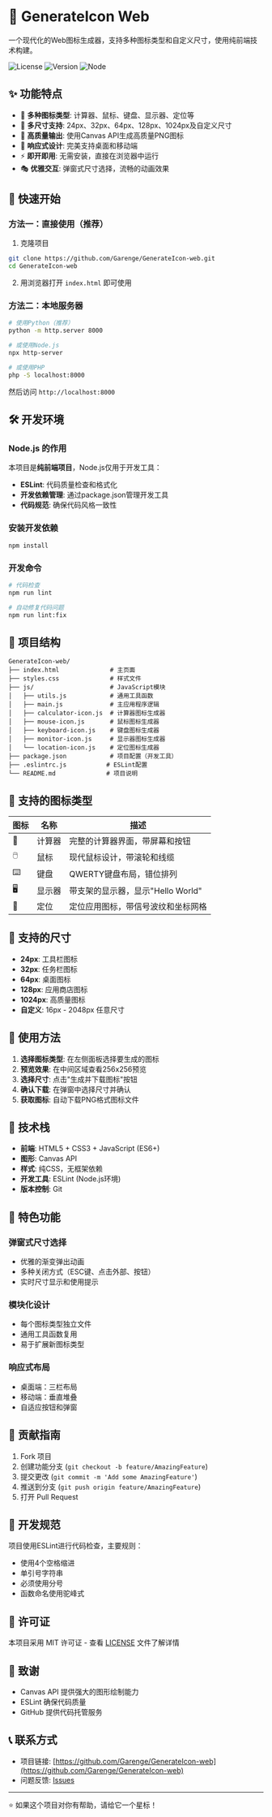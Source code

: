 # 🎨 GenerateIcon Web

一个现代化的Web图标生成器，支持多种图标类型和自定义尺寸，使用纯前端技术构建。

![License](https://img.shields.io/badge/license-MIT-blue.svg)
![Version](https://img.shields.io/badge/version-1.0.0-green.svg)
![Node](https://img.shields.io/badge/node-%3E%3D14.0.0-brightgreen.svg)

## ✨ 功能特点

- 🎯 **多种图标类型**: 计算器、鼠标、键盘、显示器、定位等
- 📏 **多尺寸支持**: 24px、32px、64px、128px、1024px及自定义尺寸
- 🎨 **高质量输出**: 使用Canvas API生成高质量PNG图标
- 📱 **响应式设计**: 完美支持桌面和移动端
- ⚡ **即开即用**: 无需安装，直接在浏览器中运行
- 🎭 **优雅交互**: 弹窗式尺寸选择，流畅的动画效果

## 🚀 快速开始

### 方法一：直接使用（推荐）

1. 克隆项目
```bash
git clone https://github.com/Garenge/GenerateIcon-web.git
cd GenerateIcon-web
```

2. 用浏览器打开 `index.html` 即可使用

### 方法二：本地服务器

```bash
# 使用Python（推荐）
python -m http.server 8000

# 或使用Node.js
npx http-server

# 或使用PHP
php -S localhost:8000
```

然后访问 `http://localhost:8000`

## 🛠️ 开发环境

### Node.js 的作用

本项目是**纯前端项目**，Node.js仅用于开发工具：

- **ESLint**: 代码质量检查和格式化
- **开发依赖管理**: 通过package.json管理开发工具
- **代码规范**: 确保代码风格一致性

### 安装开发依赖

```bash
npm install
```

### 开发命令

```bash
# 代码检查
npm run lint

# 自动修复代码问题
npm run lint:fix
```

## 📁 项目结构

```
GenerateIcon-web/
├── index.html              # 主页面
├── styles.css              # 样式文件
├── js/                     # JavaScript模块
│   ├── utils.js            # 通用工具函数
│   ├── main.js             # 主应用程序逻辑
│   ├── calculator-icon.js  # 计算器图标生成器
│   ├── mouse-icon.js       # 鼠标图标生成器
│   ├── keyboard-icon.js    # 键盘图标生成器
│   ├── monitor-icon.js     # 显示器图标生成器
│   └── location-icon.js    # 定位图标生成器
├── package.json            # 项目配置（开发工具）
├── .eslintrc.js           # ESLint配置
└── README.md              # 项目说明
```

## 🎯 支持的图标类型

| 图标 | 名称 | 描述 |
|------|------|------|
| 🧮 | 计算器 | 完整的计算器界面，带屏幕和按钮 |
| 🖱️ | 鼠标 | 现代鼠标设计，带滚轮和线缆 |
| ⌨️ | 键盘 | QWERTY键盘布局，错位排列 |
| 🖥️ | 显示器 | 带支架的显示器，显示"Hello World" |
| 📍 | 定位 | 定位应用图标，带信号波纹和坐标网格 |

## 📏 支持的尺寸

- **24px**: 工具栏图标
- **32px**: 任务栏图标
- **64px**: 桌面图标
- **128px**: 应用商店图标
- **1024px**: 高质量图标
- **自定义**: 16px - 2048px 任意尺寸

## 🎨 使用方法

1. **选择图标类型**: 在左侧面板选择要生成的图标
2. **预览效果**: 在中间区域查看256x256预览
3. **选择尺寸**: 点击"生成并下载图标"按钮
4. **确认下载**: 在弹窗中选择尺寸并确认
5. **获取图标**: 自动下载PNG格式图标文件

## 🔧 技术栈

- **前端**: HTML5 + CSS3 + JavaScript (ES6+)
- **图形**: Canvas API
- **样式**: 纯CSS，无框架依赖
- **开发工具**: ESLint (Node.js环境)
- **版本控制**: Git

## 🌟 特色功能

### 弹窗式尺寸选择
- 优雅的渐变弹出动画
- 多种关闭方式（ESC键、点击外部、按钮）
- 实时尺寸显示和使用提示

### 模块化设计
- 每个图标类型独立文件
- 通用工具函数复用
- 易于扩展新图标类型

### 响应式布局
- 桌面端：三栏布局
- 移动端：垂直堆叠
- 自适应按钮和弹窗

## 🤝 贡献指南

1. Fork 项目
2. 创建功能分支 (`git checkout -b feature/AmazingFeature`)
3. 提交更改 (`git commit -m 'Add some AmazingFeature'`)
4. 推送到分支 (`git push origin feature/AmazingFeature`)
5. 打开 Pull Request

## 📝 开发规范

项目使用ESLint进行代码检查，主要规则：

- 使用4个空格缩进
- 单引号字符串
- 必须使用分号
- 函数命名使用驼峰式

## 📄 许可证

本项目采用 MIT 许可证 - 查看 [LICENSE](LICENSE) 文件了解详情

## 🙏 致谢

- Canvas API 提供强大的图形绘制能力
- ESLint 确保代码质量
- GitHub 提供代码托管服务

## 📞 联系方式

- 项目链接: [https://github.com/Garenge/GenerateIcon-web](https://github.com/Garenge/GenerateIcon-web)
- 问题反馈: [Issues](https://github.com/Garenge/GenerateIcon-web/issues)

---

⭐ 如果这个项目对你有帮助，请给它一个星标！
